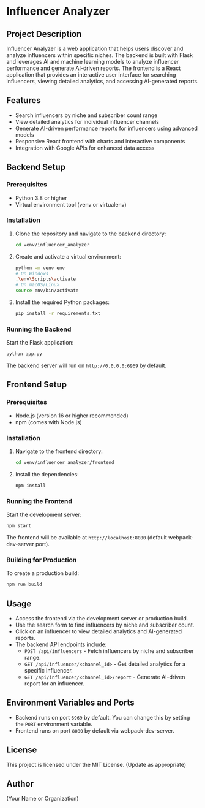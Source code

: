 # Influencer Analyzer

## Project Description
Influencer Analyzer is a web application that helps users discover and analyze influencers within specific niches. The backend is built with Flask and leverages AI and machine learning models to analyze influencer performance and generate AI-driven reports. The frontend is a React application that provides an interactive user interface for searching influencers, viewing detailed analytics, and accessing AI-generated reports.

## Features
- Search influencers by niche and subscriber count range
- View detailed analytics for individual influencer channels
- Generate AI-driven performance reports for influencers using advanced models
- Responsive React frontend with charts and interactive components
- Integration with Google APIs for enhanced data access

## Backend Setup

### Prerequisites
- Python 3.8 or higher
- Virtual environment tool (venv or virtualenv)

### Installation
1. Clone the repository and navigate to the backend directory:
   ```bash
   cd venv/influencer_analyzer
   ```

2. Create and activate a virtual environment:
   ```bash
   python -m venv env
   # On Windows
   .\env\Scripts\activate
   # On macOS/Linux
   source env/bin/activate
   ```

3. Install the required Python packages:
   ```bash
   pip install -r requirements.txt
   ```

### Running the Backend
Start the Flask application:
```bash
python app.py
```
The backend server will run on `http://0.0.0.0:6969` by default.

## Frontend Setup

### Prerequisites
- Node.js (version 16 or higher recommended)
- npm (comes with Node.js)

### Installation
1. Navigate to the frontend directory:
   ```bash
   cd venv/influencer_analyzer/frontend
   ```

2. Install the dependencies:
   ```bash
   npm install
   ```

### Running the Frontend
Start the development server:
```bash
npm start
```
The frontend will be available at `http://localhost:8080` (default webpack-dev-server port).

### Building for Production
To create a production build:
```bash
npm run build
```

## Usage

- Access the frontend via the development server or production build.
- Use the search form to find influencers by niche and subscriber count.
- Click on an influencer to view detailed analytics and AI-generated reports.
- The backend API endpoints include:
  - `POST /api/influencers` - Fetch influencers by niche and subscriber range.
  - `GET /api/influencer/<channel_id>` - Get detailed analytics for a specific influencer.
  - `GET /api/influencer/<channel_id>/report` - Generate AI-driven report for an influencer.

## Environment Variables and Ports
- Backend runs on port `6969` by default. You can change this by setting the `PORT` environment variable.
- Frontend runs on port `8080` by default via webpack-dev-server.

## License
This project is licensed under the MIT License. (Update as appropriate)

## Author
(Your Name or Organization)
